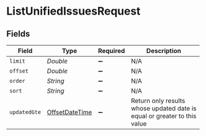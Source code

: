 # ListUnifiedIssuesRequest


## Fields

| Field                                                                                     | Type                                                                                      | Required                                                                                  | Description                                                                               |
| ----------------------------------------------------------------------------------------- | ----------------------------------------------------------------------------------------- | ----------------------------------------------------------------------------------------- | ----------------------------------------------------------------------------------------- |
| `limit`                                                                                   | *Double*                                                                                  | :heavy_minus_sign:                                                                        | N/A                                                                                       |
| `offset`                                                                                  | *Double*                                                                                  | :heavy_minus_sign:                                                                        | N/A                                                                                       |
| `order`                                                                                   | *String*                                                                                  | :heavy_minus_sign:                                                                        | N/A                                                                                       |
| `sort`                                                                                    | *String*                                                                                  | :heavy_minus_sign:                                                                        | N/A                                                                                       |
| `updatedGte`                                                                              | [OffsetDateTime](https://docs.oracle.com/javase/8/docs/api/java/time/OffsetDateTime.html) | :heavy_minus_sign:                                                                        | Return only results whose updated date is equal or greater to this value                  |